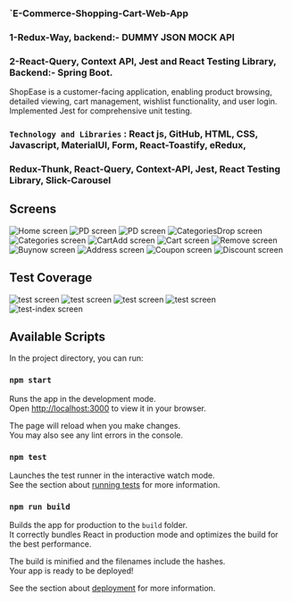 ### `E-Commerce-Shopping-Cart-Web-App
###                                 1-Redux-Way, backend:- DUMMY JSON MOCK API
###                                 2-React-Query, Context API, Jest and React Testing Library, Backend:- Spring Boot.

ShopEase is a customer-facing application, enabling product browsing, detailed viewing, cart management, wishlist functionality, and user login. Implemented Jest for comprehensive unit testing. 

### `Technology and Libraries` : React js, GitHub, HTML, CSS, Javascript, MaterialUI, Form, React-Toastify, eRedux,
###                              Redux-Thunk, React-Query, Context-API, Jest, React Testing Library, Slick-Carousel

## Screens
 ![Home screen](output-Screens/Home.png "Home screen") 
 ![PD screen](output-Screens/ProductDetail.png "ProductDetail screen")
 ![PD screen](output-Screens/ProductDetails.png "ProductDetails screen")
 ![CategoriesDrop screen](output-Screens/CategoriesDrop.png "CategoriesDrop screen")
 ![Categories screen](output-Screens/Categories.png "Categories screen")
 ![CartAdd screen](output-Screens/CartAdded.png "CartAdded screen")
 ![Cart screen](output-Screens/Cart.png "Cart screen")
 ![Remove screen](output-Screens/RemovedFromCart.png "RemovedFromCart screen")
 ![Buynow screen](output-Screens/Buynow.png "Buynow screen")
 ![Address screen](output-Screens/Address.png "Address screen")
 ![Coupon screen](output-Screens/Coupon.png "Coupon screen")
 ![Discount screen](output-Screens/DiscountCoupn.png "DiscountCoupon screen")

 ## Test Coverage 
 ![test screen](Test-Coverage-Png/src-comp-util.png "test-src-util screen")
 ![test screen](Test-Coverage-Png/Src-Comp-Test-1.png "Test-src-comp screen")
 ![test screen](Test-Coverage-Png/Src-Comp-Test-2.png "Test-src-comp screen")
 ![test screen](Test-Coverage-Png/Src-Comp-Test-3.png "Test-src-comp screen")
 ![test-index screen](Test-Coverage-Png/index.png "index screen")

## Available Scripts

In the project directory, you can run:

### `npm start`

Runs the app in the development mode.\
Open [http://localhost:3000](http://localhost:3000) to view it in your browser.

The page will reload when you make changes.\
You may also see any lint errors in the console.

### `npm test`

Launches the test runner in the interactive watch mode.\
See the section about [running tests](https://facebook.github.io/create-react-app/docs/running-tests) for more information.

### `npm run build`

Builds the app for production to the `build` folder.\
It correctly bundles React in production mode and optimizes the build for the best performance.

The build is minified and the filenames include the hashes.\
Your app is ready to be deployed!

See the section about [deployment](https://facebook.github.io/create-react-app/docs/deployment) for more information.
